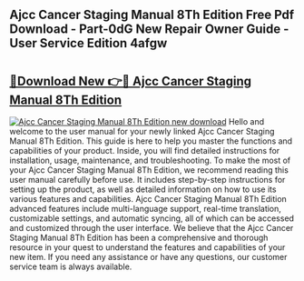## Ajcc Cancer Staging Manual 8Th Edition Free Pdf Download - Part-0dG New Repair Owner Guide - User Service Edition 4afgw

# <h2><a href="http://bc44383.oget.top/?id=Ajcc+Cancer+Staging+Manual+8Th+Edition">🔗Download New 👉🔴 Ajcc Cancer Staging Manual 8Th Edition</a></h2>

[![Ajcc Cancer Staging Manual 8Th Edition new download](https://i.imgur.com/5g1atiW.png)](http://bc44383.oget.top/?id=Ajcc+Cancer+Staging+Manual+8Th+Edition)
Hello and welcome to the user manual for your newly linked Ajcc Cancer Staging Manual 8Th Edition. This guide is here to help you master the functions and capabilities of your product. Inside, you will find detailed instructions for installation, usage, maintenance, and troubleshooting. To make the most of your Ajcc Cancer Staging Manual 8Th Edition, we recommend reading this user manual carefully before use. It includes step-by-step instructions for setting up the product, as well as detailed information on how to use its various features and capabilities. Ajcc Cancer Staging Manual 8Th Edition advanced features include multi-language support, real-time translation, customizable settings, and automatic syncing, all of which can be accessed and customized through the user interface. We believe that the Ajcc Cancer Staging Manual 8Th Edition has been a comprehensive and thorough resource in your quest to understand the features and capabilities of your new item. If you need any assistance or have any questions, our customer service team is always available.
